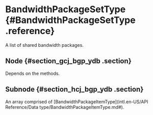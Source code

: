 # BandwidthPackageSetType {#BandwidthPackageSetType .reference}

A list of shared bandwidth packages.

## Node {#section_gcj_bgp_ydb .section}

Depends on the methods.

## Subnode {#section_hcj_bgp_ydb .section}

An array comprised of [BandwidthPackageItemType](intl.en-US/API Reference/Data type/BandwidthPackageItemType.md#).

